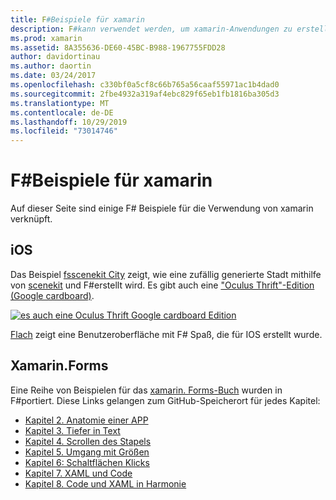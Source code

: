 ```yaml
---
title: F#Beispiele für xamarin
description: F#kann verwendet werden, um xamarin-Anwendungen zu erstellen. Dieses Dokument stellt Links zu verschiedenen xamarin-App-Projekten in Ios, Mac und xamarin. Forms F#her, die in geschrieben wurden.
ms.prod: xamarin
ms.assetid: 8A355636-DE60-45BC-B988-1967755FDD28
author: davidortinau
ms.author: daortin
ms.date: 03/24/2017
ms.openlocfilehash: c330bf0a5cf8c66b765a56caaf55971ac1b4dad0
ms.sourcegitcommit: 2fbe4932a319af4ebc829f65eb1fb1816ba305d3
ms.translationtype: MT
ms.contentlocale: de-DE
ms.lasthandoff: 10/29/2019
ms.locfileid: "73014746"
---
```

# <a name="f-samples-for-xamarin"></a>F#Beispiele für xamarin

Auf dieser Seite sind einige F# Beispiele für die Verwendung von xamarin verknüpft.

## <a name="ios"></a>iOS

Das Beispiel [fsscenekit City](https://docs.microsoft.com/samples/xamarin/ios-samples/ios8-fsscenekit/) zeigt, wie eine zufällig generierte Stadt mithilfe von [scenekit](xref:SceneKit) und F#erstellt wird. Es gibt auch eine ["Oculus Thrift"-Edition (Google cardboard)](https://docs.microsoft.com/samples/xamarin/ios-samples/ios8-scenekitfsharp/).

[![es auch eine Oculus Thrift Google cardboard Edition](samples-images/fxscenekit-sml.png)](samples-images/fxscenekit.png#lightbox)

[Flach](https://github.com/dvdsgl/shallow) zeigt eine Benutzeroberfläche mit F# Spaß, die für IOS erstellt wurde.

## <a name="xamarinforms"></a>Xamarin.Forms

Eine Reihe von Beispielen für das [xamarin. Forms-Buch](~/xamarin-forms/creating-mobile-apps-xamarin-forms/index.md) wurden in F#portiert. Diese Links gelangen zum GitHub-Speicherort für jedes Kapitel:

- [Kapitel 2. Anatomie einer APP](https://github.com/xamarin/xamarin-forms-book-samples/tree/master/Chapter02/FS)
- [Kapitel 3. Tiefer in Text](https://github.com/xamarin/xamarin-forms-book-samples/tree/master/Chapter03/FS)
- [Kapitel 4. Scrollen des Stapels](https://github.com/xamarin/xamarin-forms-book-samples/tree/master/Chapter04/FS)
- [Kapitel 5. Umgang mit Größen](https://github.com/xamarin/xamarin-forms-book-samples/tree/master/Chapter05/FS)
- [Kapitel 6: Schaltflächen Klicks](https://github.com/xamarin/xamarin-forms-book-samples/tree/master/Chapter06/FS)
- [Kapitel 7. XAML und Code](https://github.com/xamarin/xamarin-forms-book-samples/tree/master/Chapter07/FS/CodePlusXaml)
- [Kapitel 8. Code und XAML in Harmonie](https://github.com/xamarin/xamarin-forms-book-samples/tree/master/Chapter08/FS/XamlKeypad)
